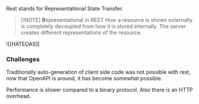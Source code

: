 Rest stands for Representational State Transfer.


> [!NOTE] **R**epresentational in REST
> How a resource is shown externally is completely decoupled from how it is stored internally. The server creates different representations of the resource.


![[HATEOAS]]


### Challenges

Traditionally auto-generation of client side code was not possible with rest, now that OpenAPI is around, it has become somewhat possible.

Performance is slower compared to a binary protocol. Also there is an HTTP overhead.